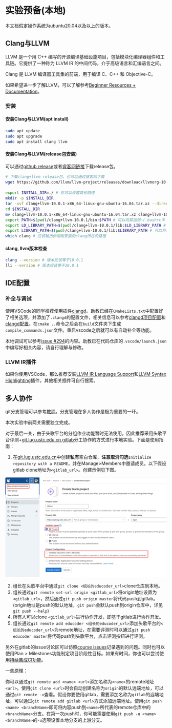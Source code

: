 # 实验预备(本地)

本文档假定操作系统为ubuntu20.04以及以上的版本。

## Clang与LLVM

LLVM 是一个用 C++ 编写的开源编译基础设施项目，包括模块化编译器组件和工具链。它提供了一种称为 LLVM IR 的中间代码，介于高级语言和汇编语言之间。

Clang 是 LLVM 编译器工具集的前端，用于编译 C、C++ 和 Objective-C。

如果希望进一步了解LLVM，可以了解参考[Beginner Resources + Documentation](https://discourse.llvm.org/t/beginner-resources-documentation/5872)。

### 安装

#### 安装Clang与LLVM(apt install)

```bash
sudo apt update
sudo apt upgrade
sudo apt install clang llvm
```

#### 安装Clang与LLVM(release包安装)

可以通过[github release](https://github.com/llvm/llvm-project/releases/download/llvmorg-10.0.1/clang+llvm-10.0.1-x86_64-linux-gnu-ubuntu-16.04.tar.xz)或者[睿客网链接](https://rec.ustc.edu.cn/share/612f1020-9d83-11ef-ae41-c75fbe23e059)下载release包。

```bash
# 下载clang+llvm release包，也可以通过睿客网下载
wget https://github.com/llvm/llvm-project/releases/download/llvmorg-10.0.1/clang+llvm-10.0.1-x86_64-linux-gnu-ubuntu-16.04.tar.xz

export INSTALL_DIR=./ # 你可以设置其他路径
mkdir -p $INSTALL_DIR
tar -xvf clang+llvm-10.0.1-x86_64-linux-gnu-ubuntu-16.04.tar.xz --directory=$INSTALL_DIR
cd $INSTALL_DIR
mv clang+llvm-10.0.1-x86_64-linux-gnu-ubuntu-16.04.tar.xz clang+llvm-10.0.1
export PATH=$(pwd)/clang+llvm-10.0.1/bin:$PATH # 可以将其加到~/.bashrc中（此时需要将$(pwd)替换为绝对路径）
export LD_LIBRARY_PATH=$(pwd)/clang+llvm-10.0.1/lib:$LD_LIBRARY_PATH # 可以将其加到~/.bashrc中（此时需要将$(pwd)替换为绝对路径）
export LIBRARY_PATH=$(pwd)/clang+llvm-10.0.1/lib:$LIBRARY_PATH # 可以将其加到~/.bashrc中（此时需要将$(pwd)替换为绝对路径）
which clang # 应该输出你刚刚安装的clang所在的路径
```
#### clang, llvm版本检查

```bash
clang --version # 版本应该等于10.0.1
lli --version # 版本应该等于10.0.1
```

## IDE配置

### 补全与调试

使用VSCode的同学推荐使用插件[clangd](https://marketplace.visualstudio.com/items?itemName=llvm-vs-code-extensions.vscode-clangd)。助教已经在`CMakeLists.txt`中配置好了相关选项，并添加了`.clangd`的配置文件，相关信息可以参考[clangd项目配置](https://clangd.llvm.org/installation#project-setup)和[clangd配置](https://clangd.llvm.org/config#files)。在`cmake ..`命令之后会在`build`文件夹下生成`compile_commands.json`文件。重启vscode之后就可以有自动补全等功能。

本地调试可以参考[issue #294](https://git.lug.ustc.edu.cn/compiler/course/-/issues/294)的内容。助教已在代码仓库的`.vscode/launch.json`中编写好相关内容，请自行理解与修改。

### LLVM IR插件

如果你使用VSCode，那么推荐安装[LLVM IR Language Support](https://marketplace.visualstudio.com/items?itemName=revng.llvm-ir)和[LLVM Syntax Highlighting](https://marketplace.visualstudio.com/items?itemName=colejcummins.llvm-syntax-highlighting)插件，其他相关插件可自行搜索。

## 多人协作

git分支管理可以参考[教程](https://liaoxuefeng.com/books/git/branch/index.html)。分支管理在多人协作是极为重要的一环。

本次实验中前两关需要独立完成。

对于最后一关，由于头歌平台的分组作业功能暂时无法使用，因此推荐采用头歌平台评测+[git.lug.ustc.edu.cn gitlab](https://git.lug.ustc.edu.cn/)分工协作的方式进行本地实验。下面是使用指南：

1. 在[git.lug.ustc.edu.cn](https://git.lug.ustc.edu.cn/)中创建**私有**空白仓库，**注意取消勾选**`Initialize repository with a README`，并在Manage>Members中邀请成员。以下假设gitlab clone地址为`<gitlab_url>`。创建示例见下图。

![](figs/gitlabCreateProject.png)

2. 组长在头歌平台中通过`git clone <组长的educoder_url>`clone仓库到本地。
3. 组长通过`git remote set-url origin <gitlab_url>`将origin地址设置为`<gitlab_url>`，然后通过`git push origin master`将代码push到gitlab。(origin地址是push的默认地址，`git push`会默认push到origin仓库中，详见`git push --help`)
4. 所有人可以clone `<gitlab_url>`进行协作开发，即基于gitlab进行协作开发。
5. 组长通过`git remote add educoder <组长的educoder_url>`添加头歌平台的`<组长的educoder_url>`为remote地址，在需要评测时可以通过`git push educoder master`将代码push到头歌平台，点击评测按钮进行评测。

另外在gitlab的issue讨论区可以仿照[course issues](https://git.lug.ustc.edu.cn/compiler/course/-/issues)记录遇到的问题。同时也可以使用Plan > Milestones功能制定项目阶段性目标。如果有时间，你也可以尝试使用[持续集成CI功能](https://docs.gitlab.com/ee/ci/index.html)。

一些原理：

你可以通过`git remote add <name> <url>`添加名称为`<name>`的remote地址`<url>`。使用`git clone <url>`时会自动创建名称为`origin`的默认远端地址，可以通过`git remote -v`查看。假设你要使用gitlab，需要添加名称为`gitlab`的远端地址，可以通过`git remote add gitlab <url>`方式添加远端地址。使用`git push <name> <branchName>`即可将内容push到`<name>`所代表的remote仓库中的`<branchName>`分支。在第一次push时，你可能需要使用`git push -u <name> <branchName>`的`-u`选项设置本地分支的上游分支。

